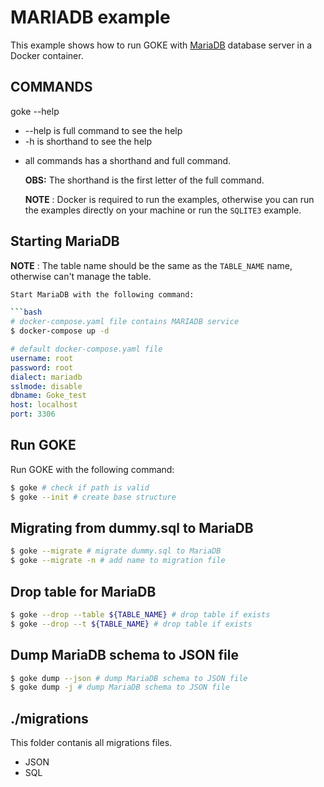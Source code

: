 # **MARIADB** example

This example shows how to run GOKE with [MariaDB](https://mariadb.org/) database server in a Docker container.

## COMMANDS

goke --help

- --help is full command to see the help
- -h is shorthand to see the help

* all commands has a shorthand and full command.

  **OBS:** The shorthand is the first letter of the full command.

  **NOTE** : Docker is required to run the examples, otherwise you can run the examples directly on your machine or run the `SQLITE3` example.

## Starting **MariaDB**

**NOTE** : The table name should be the same as the `TABLE_NAME` name, otherwise can't manage the table.

````bash
Start MariaDB with the following command:

```bash
# docker-compose.yaml file contains MARIADB service
$ docker-compose up -d
````

```yaml
# default docker-compose.yaml file
username: root
password: root
dialect: mariadb
sslmode: disable
dbname: Goke_test
host: localhost
port: 3306
```

## Run GOKE

Run GOKE with the following command:

```bash
$ goke # check if path is valid
$ goke --init # create base structure
```

## Migrating from **dummy.sql** to MariaDB

```bash
$ goke --migrate # migrate dummy.sql to MariaDB
$ goke --migrate -n # add name to migration file
```

## Drop table for MariaDB

```bash
$ goke --drop --table ${TABLE_NAME} # drop table if exists
$ goke --drop --t ${TABLE_NAME} # drop table if exists

```

## Dump MariaDB schema to **JSON** file

```bash
$ goke dump --json # dump MariaDB schema to JSON file
$ goke dump -j # dump MariaDB schema to JSON file

```

## ./migrations

This folder contanis all migrations files.

- JSON
- SQL
